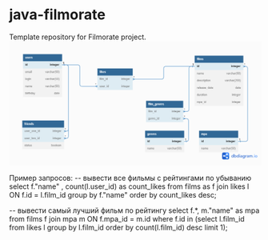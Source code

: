 # java-filmorate
Template repository for Filmorate project.
![Иллюстрация к проекту](https://github.com/Vasily-Maximov/java-filmorate/blob/main/db_diagram.png)

Пример запросов:
-- вывести все фильмы с рейтингами по убыванию
select f."name" , count(l.user_id) as count_likes  from films as f join likes l ON f.id = l.film_id group by f."name" order by count_likes  desc; 

-- вывести самый лучший фильм по рейтингу
select f.*, m."name" as mpa from films f   join mpa m ON f.mpa_id  = m.id where f.id in (select l.film_id from likes l group by l.film_id order by count(l.film_id) desc limit 1);
